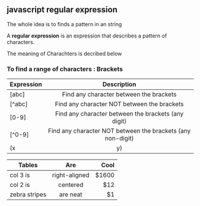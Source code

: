 ## javascript regular expression
The whole idea is to finds a pattern in an string

A __regular expression__ is an expression that describes a pattern of characters.

The meaning of Charachters is decribed below

### To find a range of characters : __Brackets__

| Expression  | Description |
| ------------- |:-------------:|
| [abc] | Find any character between the brackets |
| [^abc] | Find any character NOT between the brackets |
| [0-9]  | Find any character between the brackets (any digit) |
| [^0-9] | Find any character NOT between the brackets (any non-digit) |
| (x|y) 	| Find any of the alternatives specified |


| Tables        | Are           | Cool  |
| ------------- |:-------------:| -----:|
| col 3 is      | right-aligned | $1600 |
| col 2 is      | centered      |   $12 |
| zebra stripes | are neat      |    $1 |

